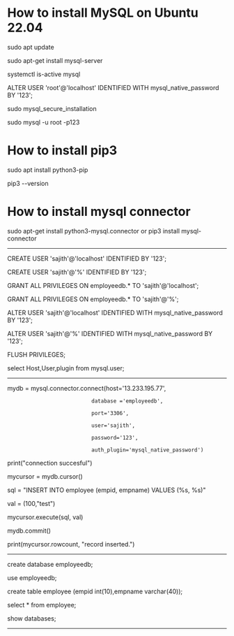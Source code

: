 # How to install MySQL on Ubuntu 22.04

sudo apt update

sudo apt-get install mysql-server

systemctl is-active mysql

ALTER USER 'root'@'localhost' IDENTIFIED WITH mysql_native_password BY '123';

sudo mysql_secure_installation

sudo mysql -u root -p123

# How to install pip3

sudo apt install python3-pip

pip3 --version

# How to install mysql connector

sudo apt-get install python3-mysql.connector
or
pip3 install mysql-connector

----------------------------------------------------------------
CREATE USER 'sajith'@'localhost' IDENTIFIED BY '123';

CREATE USER 'sajith'@'%' IDENTIFIED BY '123';

GRANT ALL PRIVILEGES ON employeedb.* TO 'sajith'@'localhost';

GRANT ALL PRIVILEGES ON employeedb.* TO 'sajith'@'%';

ALTER USER 'sajith'@'localhost' IDENTIFIED WITH mysql_native_password BY '123';

ALTER USER 'sajith'@'%' IDENTIFIED WITH mysql_native_password BY '123';

FLUSH PRIVILEGES;

select Host,User,plugin from mysql.user;

-----------------------------------------------------------------

mydb = mysql.connector.connect(host='13.233.195.77',

                               database ='employeedb',
                               
                               port='3306',
                               
                               user='sajith',
                               
                               password='123',
                               
                               auth_plugin='mysql_native_password')
                               
print("connection succesful")

mycursor = mydb.cursor()

sql = "INSERT INTO employee (empid, empname) VALUES (%s, %s)"

val = (100,"test")

mycursor.execute(sql, val)

mydb.commit()

print(mycursor.rowcount, "record inserted.")


--------------------------------------------------------------------
create database employeedb;

use employeedb;

create table employee (empid int(10),empname varchar(40));

select * from employee;

show databases;

---------------------------------------------------------------------

